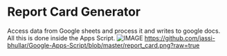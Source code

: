 # Report Card Generator
Access data from Google sheets and process it and writes to google docs. All this is done inside the Apps Script.
![IMAGE](https://imgur.com/a/kc267nH)
https://github.com/jassi-bhullar/Google-Apps-Script/blob/master/report_card.png?raw=true
